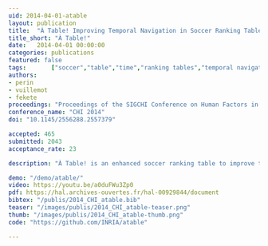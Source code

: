 ```yaml
---
uid: 2014-04-01-atable
layout: publication
title:  "À Table! Improving Temporal Navigation in Soccer Ranking Tables"
title_short: "À Table!"
date:   2014-04-01 00:00:00
categories: publications
featured: false
tags: 		["soccer","table","time","ranking tables","temporal navigation","visualization","sport","sports visualization","application"]
authors: 
- perin
- vuillemot
- fekete
proceedings: "Proceedings of the SIGCHI Conference on Human Factors in Computing Systems (CHI 2014), Apr 2014, Toronto, ON, Canada. ACM"
conference_name: "CHI 2014"
doi: "10.1145/2556288.2557379"

accepted: 465
submitted: 2043
acceptance_rate: 23

description: "À Table! is an enhanced soccer ranking table to improve temporal navigation, by combining two novel interaction techniques. Ranking tables order soccer teams as rows, and columns contain e. g., their points or number of scored goals. Because they are a snapshot of a championship at a time t, they are constantly updated with new results. Such updates change the rows vertical order, which makes the tracking of a team, over time, difficult. We observed that current tables on the web do not support such changes very well, are generally hard to read, and lack dynamic interactions. This contrasts with the extensive use of temporal trends by soccer analysts in articles. We introduce two interactive techniques to better explore time: DRAG-CELL is based on direct manipulation of values to browse ranks; VIZ-RANK uses a transient line chart of team ranks to visually explore a championship. An on-line evaluation with 143 participants shows that each technique efficiently supports a set of temporal tasks, not supported by current ranking tables, while not breaking the flow of users. This paves the way for efficiently introducing advanced visual exploration techniques to millions of soccer enthusiasts who use tables everyday, as well as other application domains which use ranking tables."

demo: "/demo/atable/"
video: https://youtu.be/a0duFWu3Zp0
pdf: https://hal.archives-ouvertes.fr/hal-00929844/document
bibtex: "/publis/2014_CHI_atable.bib"
teaser: "/images/publis/2014_CHI_atable-teaser.png"
thumb: "/images/publis/2014_CHI_atable-thumb.png"
code: "https://github.com/INRIA/atable"

---
```

